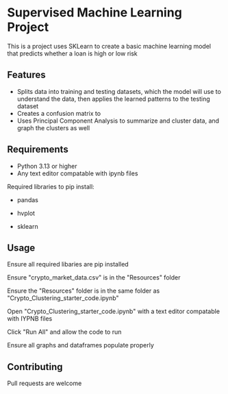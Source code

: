 # Supervised Machine Learning Project
This is a project uses SKLearn to create a basic machine learning model that predicts whether a loan is high or low risk

## Features

- Splits data into training and testing datasets, which the model will use to understand the data, then applies the learned patterns to the testing dataset
- Creates a confusion matrix to 
- Uses Principal Component Analysis to summarize and cluster data, and graph the clusters as well

## Requirements

- Python 3.13 or higher
- Any text editor compatable with ipynb files

Required libraries to pip install:

- pandas

- hvplot

- sklearn


## Usage

Ensure all required libaries are pip installed

Ensure "crypto_market_data.csv" is in the "Resources" folder

Ensure the "Resources" folder is in the same folder as "Crypto_Clustering_starter_code.ipynb"

Open "Crypto_Clustering_starter_code.ipynb" with a text editor compatable with IYPNB files

Click "Run All" and allow the code to run

Ensure all graphs and dataframes populate properly

## Contributing

Pull requests are welcome
